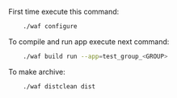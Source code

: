 

First time execute this command:
```bash
	./waf configure
```

To compile and run app execute next command:
```bash
	./waf build run --app=test_group_<GROUP>
```

To make archive:
```bash
	./waf distclean dist
```

